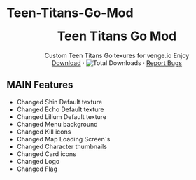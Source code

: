 # Teen-Titans-Go-Mod
<h1 align="center" style="margin-top: 0px;">Teen Titans Go Mod</h1>

 <p align="center">
   Custom Teen Titans Go texures for venge.io Enjoy
    <br />
    <a href="https://github.com/rorostillgameYT/Teen-Titans-Go-Mod/releases/download/v1.0.0/Teen_Titans_mod.zip">Download</a>
    ·
    <img alt="Total Downloads" src="https://img.shields.io/github/downloads/rorostillgameYT/Teen-Titans-Go-Mod/total?label=Downloads">
    ·
    <a href="https://github.com/rorostillgameYT/Teen-Titans-Go-Mod/issues">Report Bugs</a>
  </p>
</p>

## MAIN Features
- Changed Shin Default texture
- Changed Echo Default texture
- Changed Lilium Default texture
- Changed Menu background
- Changed Kill icons
- Changed Map Loading Screen´s
- Changed Character thumbnails
- Changed Card icons
- Changed Logo
- Changed Flag
